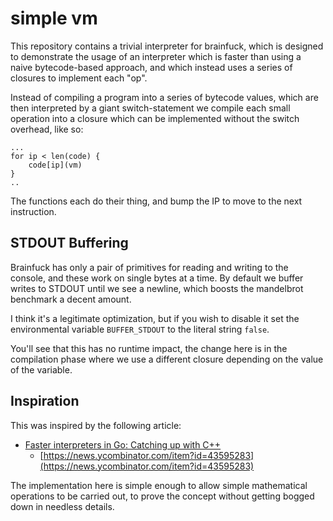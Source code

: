 # simple vm

This repository contains a trivial interpreter for brainfuck, which
is designed to demonstrate the usage of an interpreter which is faster than using a naive bytecode-based approach, and which instead uses
a series of closures to implement each "op".

Instead of compiling a program into a series of bytecode values, which are then interpreted by a giant switch-statement we compile each small
operation into a closure which can be implemented without the switch
overhead, like so:

    ...
	for ip < len(code) {
        code[ip](vm)
	}
    ..

The functions each do their thing, and bump the IP to move to the
next instruction.



## STDOUT Buffering

Brainfuck has only a pair of primitives for reading and writing to the console, and these work on single bytes at a time.  By default we buffer writes to STDOUT until we see a newline, which boosts the mandelbrot benchmark a decent amount.

I think it's a legitimate optimization, but if you wish to disable it set the environmental variable `BUFFER_STDOUT` to the literal string `false`.

You'll see that this has no runtime impact, the change here is in the compilation phase where we use a different closure depending on the value of the variable.



## Inspiration

This was inspired by the following article:

* [Faster interpreters in Go: Catching up with C++](https://planetscale.com/blog/faster-interpreters-in-go-catching-up-with-cpp)
  * [https://news.ycombinator.com/item?id=43595283](https://news.ycombinator.com/item?id=43595283)


The implementation here is simple enough to allow simple mathematical operations to be carried out, to prove the concept without getting bogged down in needless details.
